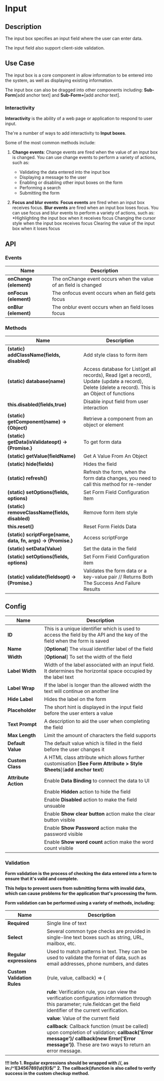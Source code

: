 # Input

## Description

The input box specifies an input field where the user can enter data.

The input field also support client-side validation.

## Use Case

The input box is a core component in allow information to be entered into the system, as well as displaying existing information.

The input box can also be dragged into other components including: **Sub-Form**[add anchor text] and **Sub-Form+**[add anchor text].

### Interactivity

**Interactivity** is the ability of a web page or application to respond to user input.

The're a number of ways to add interactivity to **Input boxes**.

Some of the most common methods include:

1. **Change events**: Change events are fired when the value of an input box is changed.
   You can use change events to perform a variety of actions, such as:
    * Validating the data entered into the input box
    * Displaying a message to the user
    * Enabling or disabling other input boxes on the form
    * Performing a search
    * Submitting the form

2. **Focus and blur events**: **Focus events** are fired when an input box receives focus. **Blur events** are fired when an input box loses focus.
You can use focus and blur events to perform a variety of actions, such as:
    *Highlighting the input box when it receives focus
    Changing the cursor style when the input box receives focus
    Clearing the value of the input box when it loses focus

## API

### Events

| **Name**| **Description**|
|----------------------|---------------------------------------------------------------------|
| **onChange (element)**| The onChange event occurs when the value of an field is changed|
| **onFocus (element)**| The onfocus event occurs when an field gets focus|
| **onBlur (element)**| The onblur event occurs when an field loses focus|

### Methods

| **Name**| **Description**|
|----------------------|---------------------------------------------------------------------|
|**(static) addClassName(fields, disabled)**|Add style class to form item|
|**(static) database(name)**|Access database for List(get all records), Read (get a record), Update (update a record), Delete (delete a record). This is an Object of functions|
| **this.disabled(fields,true)**| Disable input field from user interaction|
| **(static) getComponent(name) → {Object}**|Retrieve a component from an object or element|
|**(static) getData(isValidateopt) → {Promise.<Object>}**|To get form data|
| **(static) getValue(fieldName)**|Get A Value From An Object|
|**(static) hide(fields)**|Hides the field|
|**(static) refresh()**|Refresh the form, when the form data changes, you need to call this method for re-render|
|**(static) setOptions(fields, options)**|Set Form Field Configuration Item|
|**(static) removeClassName(fields, disabled)**|Remove form item style|
|**this.reset()**|Reset Form Fields Data|
|**(static) scriptForge(name, data, fn, args) → {Promise.<Boolean>}**|Access scriptForge|
|**(static) setData(Value)**|Set the data in the field|
|**(static) setOptions(fields, options)**|Set Form Field Configuration item|
|**(static) validate(fieldsopt) → {Promise.<Boolean>}**|Validates the form data or a key-value pair // Returns Both The Success And Failure Results|

## Config

| **Name**|**Description**|
|---------------|----------------------------------------------------------------------------------------------------------------------------------------|
|**ID**| This is a unique identifier which is used to access the field by the API and the key of the field when the form is saved |
|**Name**| [**Optional**] The visual identifier label of the field|
|**Width**| [**Optional**] To set the width of the field|
|**Label Width**|Width of the label associated with an input field. It determines the horizontal space occupied by the label text|
|**Label Wrap**| If the label is longer than the allowed width the text will continue on another line|
|**Hide Label**| Hides the label on the form|
|**Placeholder**| The short hint is displayed in the input field before the user enters a value|
|**Text Prompt**| A description to aid the user when completing the field|
|**Max Length**| Limit the amount of characters the field supports|
|**Default Value**| The default value which is filled in the field before the user changes it|
|**Custom Class**| A HTML class attribute which allows further customisation **[See Form Attribute > Style Sheets**](**add anchor text**)|
|**Attribute Action**|Enable **Data Binding** to connect the data to UI
||Enable **Hidden** action to hide the field|
||Enable **Disabled** action to make the field unsuable|
||Enable **Show clear button** action make the clear button visible|
||Enable **Show Password** action make the password visible|
||Enable **Show word count** action make the word count visible|

### Validation

Form validation is the process of checking the data entered into a form to ensure that it's valid and complete.

This helps to prevent users from submitting forms with invalid data, which can cause problems for the application that's processing the form.

Form validation can be performed using a variety of methods, including:

| **Name**| **Description**|
|----------------------|---------------------------------------------------------------------|
| **Required**| Single line of text|
|**Select**|Several common type checks are provided in single-line text boxes such as string, URL, mailbox, etc.|
| **Regular expressions**|Used to match patterns in text. They can be used to validate the format of data, such as email addresses, phone numbers, and dates|
|**Custom Validation Rules**|(rule, value, callback) => {|
||**rule**: Verification rule, you can view the verification configuration information through this parameter; rule.fieldcan get the field identifier of the current verification.|
||**value**: Value of the current field|
||**callback**: Callback function (must be called) upon completion of validation; **callback('Error message')/ callback(new Error('Error message'))**. These are two ways to return an error message.|

!!! Info
    1. **Regular expressions** should be wrapped with //, as in:/^1[3456789]\d{9}$/"
    2. The **callback()function** is also called to verify success in the custom checkup method.
